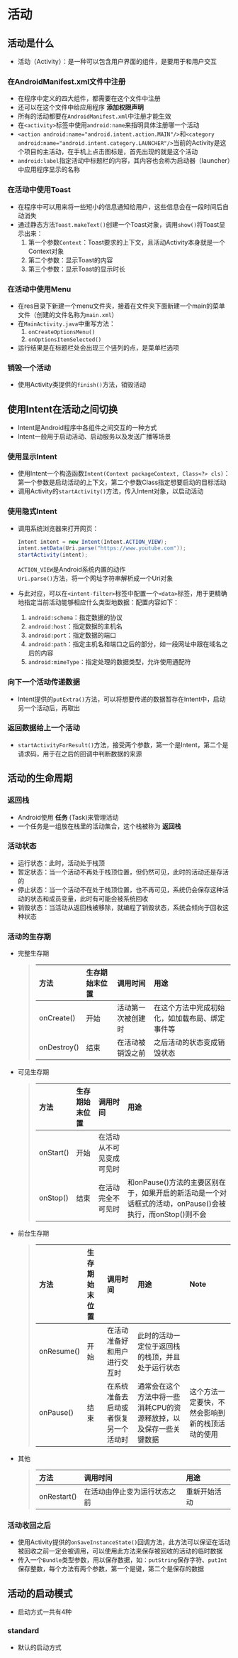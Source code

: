 # 活动

## 活动是什么

+ 活动（Activity）：是一种可以包含用户界面的组件，是要用于和用户交互

### 在AndroidManifest.xml文件中注册

+ 在程序中定义的四大组件，都需要在这个文件中注册
+ 还可以在这个文件中给应用程序 **添加权限声明**
+ 所有的活动都要在`AndroidManifest.xml`中注册才能生效
+ 在`<activity>`标签中使用`android:name`来指明具体注册哪一个活动
+ `<action android:name="android.intent.action.MAIN"/>`和`<category android:name="android.intent.category.LAUNCHER"/>`当前的Activity是这个项目的主活动，在手机上点击图标是，首先出现的就是这个活动
+ `android:label`指定活动中标题栏的内容，其内容也会称为启动器（launcher）中应用程序显示的名称

### 在活动中使用Toast

+ 在程序中可以用来将一些短小的信息通知给用户，这些信息会在一段时间后自动消失
+ 通过静态方法`Toast.makeText()`创建一个Toast对象，调用`show()`将Toast显示出来：
    1. 第一个参数`Context`：Toast要求的上下文，且活动Activity本身就是一个Context对象
    2. 第二个参数：显示Toast的内容
    3. 第三个参数：显示Toast的显示时长

### 在活动中使用Menu

+ 在res目录下新建一个menu文件夹，接着在文件夹下面新建一个main的菜单文件（创建的文件名称为`main.xml`）
+ 在`MainActivity.java`中重写方法：
    1. `onCreateOptionsMenu()`
    2. `onOptionsItemSelected()`
+ 运行结果是在标题栏处会出现三个竖列的点，是菜单栏选项

### 销毁一个活动

+ 使用Activity类提供的`finish()`方法，销毁活动

## 使用Intent在活动之间切换

+ Intent是Android程序中各组件之间交互的一种方式
+ Intent一般用于启动活动、启动服务以及发送广播等场景

### 使用显示Intent

+ 使用Intent一个构造函数`Intent(Context packageContext, Class<?> cls)`：第一个参数是启动活动的上下文，第二个参数Class指定想要启动的目标活动
+ 调用Activity的`startActivity()`方法，传入Intent对象，以启动活动

### 使用隐式Intent

+ 调用系统浏览器来打开网页：

    ```java
    Intent intent = new Intent(Intent.ACTION_VIEW);
    intent.setData(Uri.parse("https://www.youtube.com"));
    startActivity(intent);
    ```

    `ACTION_VIEW`是Android系统内置的动作</br>
    `Uri.parse()`方法，将一个网址字符串解析成一个Uri对象
+ 与此对应，可以在`<intent-filter>`标签中配置一个`<data>`标签，用于更精确地指定当前活动能够相应什么类型地数据：配置内容如下：
    1. `android:schema`：指定数据的协议
    2. `android:host`：指定数据的主机名
    3. `android:port`：指定数据的端口
    4. `android:path`：指定主机名和端口之后的部分，如一段网址中跟在域名之后的内容
    5. `android:mimeType`：指定处理的数据类型，允许使用通配符

### 向下一个活动传递数据

+ Intent提供的`putExtra()`方法，可以将想要传递的数据暂存在Intent中，启动另一个活动后，再取出

### 返回数据给上一个活动

+ `startActivityForResult()`方法，接受两个参数，第一个是Intent，第二个是请求码，用于在之后的回调中判断数据的来源

## 活动的生命周期

### 返回栈

+ Android使用 **任务** (Task)来管理活动
+ 一个任务是一组放在栈里的活动集合，这个栈被称为 **返回栈**

### 活动状态

+ 运行状态：此时，活动处于栈顶
+ 暂定状态：当一个活动不再处于栈顶位置，但仍然可见，此时的活动还是存活的
+ 停止状态：当一个活动不在处于栈顶位置，也不再可见，系统仍会保存这种活动的状态和成员变量，此时有可能会被系统回收
+ 销毁状态：当活动从返回栈被移除，就编程了销毁状态，系统会倾向于回收这种状态

### 活动的生存期

+ 完整生存期
    >方法|生存期始末位置|调用时间|用途
    >|:-|:-----------|:-----|:--|
    >onCreate()|开始|活动第一次被创建时|在这个方法中完成初始化，如加载布局、绑定事件等
    >onDestroy()|结束|在活动被销毁之前|之后活动的状态变成销毁状态
+ 可见生存期
    >方法|生存期始末位置|调用时间|用途
    >|:-|:-----------|:-----|:--|
    >onStart()|开始|在活动从不可见变成可见时|
    >onStop()|结束|在活动完全不可见时|和onPause()方法的主要区别在于，如果开启的新活动是一个对话框式的活动，onPause()会被执行，而onStop()则不会
+ 前台生存期
    >方法|生存期始末位置|调用时间|用途|Note
    >|:-|:-----------|:-----|:---|:---|
    >onResume()|开始|在活动准备好和用户进行交互时|此时的活动一定位于返回栈的栈顶，并且处于运行状态
    >onPause()|结束|在系统准备去启动或者恢复另一个活动时|通常会在这个方法中将一些消耗CPU的资源释放掉，以及保存一些关键数据|这个方法一定要快，不然会影响到新的栈顶活动的使用
+ 其他
    >方法|调用时间|用途
    >|:-|:------|:--|
    >onRestart()|在活动由停止变为运行状态之前|重新开始活动

### 活动收回之后

+ 使用Activity提供的`onSaveInstanceState()`回调方法，此方法可以保证在活动被回收之前一定会被调用，可以使用此方法来保存被回收的活动的临时数据
+ 传入一个`Bundle`类型参数，用以保存数据，如：`putString`保存字符、`putInt`保存整数，每个方法有两个参数，第一个是键，第二个是保存的数据

## 活动的启动模式

+ 启动方式一共有4种

### standard

+ 默认的启动方式
